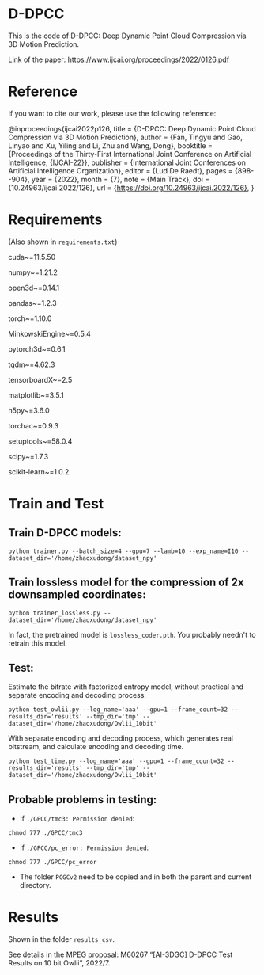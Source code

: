 # D-DPCC
This is the code of D-DPCC: Deep Dynamic Point Cloud Compression via 3D Motion Prediction.

Link of the paper: https://www.ijcai.org/proceedings/2022/0126.pdf



# Reference
If you want to cite our work, please use the following reference:

@inproceedings{ijcai2022p126,
  title     = {D-DPCC: Deep Dynamic Point Cloud Compression via 3D Motion Prediction},
  author    = {Fan, Tingyu and Gao, Linyao and Xu, Yiling and Li, Zhu and Wang, Dong},
  booktitle = {Proceedings of the Thirty-First International Joint Conference on
               Artificial Intelligence, {IJCAI-22}},
  publisher = {International Joint Conferences on Artificial Intelligence Organization},
  editor    = {Lud De Raedt},
  pages     = {898--904},
  year      = {2022},
  month     = {7},
  note      = {Main Track},
  doi       = {10.24963/ijcai.2022/126},
  url       = {https://doi.org/10.24963/ijcai.2022/126},
}



# Requirements
(Also shown in ```requirements.txt```)

cuda~=11.5.50

numpy~=1.21.2

open3d~=0.14.1

pandas~=1.2.3

torch~=1.10.0

MinkowskiEngine~=0.5.4

pytorch3d~=0.6.1

tqdm~=4.62.3

tensorboardX~=2.5

matplotlib~=3.5.1

h5py~=3.6.0

torchac~=0.9.3

setuptools~=58.0.4

scipy~=1.7.3

scikit-learn~=1.0.2



# Train and Test
## Train D-DPCC models:
```shell
python trainer.py --batch_size=4 --gpu=7 --lamb=10 --exp_name=I10 --dataset_dir='/home/zhaoxudong/dataset_npy'
```
## Train lossless model for the compression of 2x downsampled coordinates:
```shell
python trainer_lossless.py --dataset_dir='/home/zhaoxudong/dataset_npy'
```
In fact, the pretrained model is ```lossless_coder.pth```. You probably needn't to retrain this model.

## Test:
Estimate the bitrate with factorized entropy model, without practical and separate encoding and decoding process:
```shell
python test_owlii.py --log_name='aaa' --gpu=1 --frame_count=32 --results_dir='results' --tmp_dir='tmp' --dataset_dir='/home/zhaoxudong/Owlii_10bit'
```
With separate encoding and decoding process, which generates real bitstream, 
and calculate encoding and decoding time.
```shell
python test_time.py --log_name='aaa' --gpu=1 --frame_count=32 --results_dir='results' --tmp_dir='tmp' --dataset_dir='/home/zhaoxudong/Owlii_10bit'
```

## Probable problems in testing:
- If ```./GPCC/tmc3: Permission denied```:
```shell
chmod 777 ./GPCC/tmc3
```

- If ```./GPCC/pc_error: Permission denied```:
```shell
chmod 777 ./GPCC/pc_error
```

- The folder ```PCGCv2``` need to be copied and in both the parent and current directory.



# Results
Shown in the folder ```results_csv```. 

See details in the MPEG proposal: M60267 “[AI-3DGC] D-DPCC Test Results on 10 bit Owlii”, 2022/7. 
